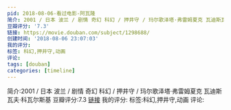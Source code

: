 ```yaml
---
pid: 2018-08-06-看过电影-阿瓦隆
简介: 2001 / 日本 波兰 / 剧情 奇幻 科幻 / 押井守 / 玛尔歌泽塔·弗雷姆夏克 瓦迪斯瓦夫·科瓦尔斯基
豆瓣评分: '7.3'
链接: https://movie.douban.com/subject/1298688/
创建时间: '2018-08-06 23:07:03'
我的评分:
标签: 科幻,押井守,动画
评论:
tags: [douban]
categories: [timeline]
---
```

简介:2001 / 日本 波兰 / 剧情 奇幻 科幻 / 押井守 / 玛尔歌泽塔·弗雷姆夏克 瓦迪斯瓦夫·科瓦尔斯基
豆瓣评分:7.3
[链接](https://movie.douban.com/subject/1298688/)
我的评分:
标签:科幻,押井守,动画
评论:
